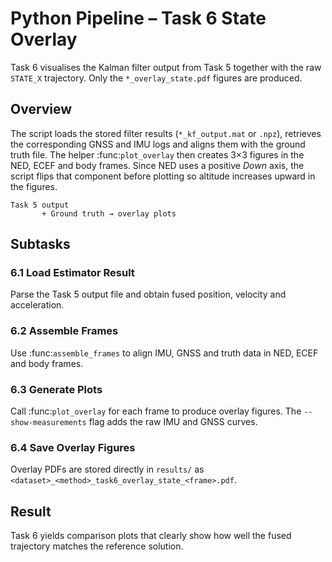 # Python Pipeline – Task 6 State Overlay

Task 6 visualises the Kalman filter output from Task 5 together with the raw
`STATE_X` trajectory. Only the ``*_overlay_state.pdf`` figures are produced.

## Overview

The script loads the stored filter results (`*_kf_output.mat` or `.npz`),
retrieves the corresponding GNSS and IMU logs and aligns them with the ground
truth file. The helper :func:`plot_overlay` then creates 3×3 figures in the NED,
ECEF and body frames.  Since NED uses a positive *Down* axis, the script flips
that component before plotting so altitude increases upward in the figures.

```text
Task 5 output
       + Ground truth → overlay plots
```

## Subtasks

### 6.1 Load Estimator Result
Parse the Task 5 output file and obtain fused position, velocity and acceleration.

### 6.2 Assemble Frames
Use :func:`assemble_frames` to align IMU, GNSS and truth data in NED, ECEF and body frames.

### 6.3 Generate Plots
Call :func:`plot_overlay` for each frame to produce overlay figures. The ``--show-measurements`` flag adds the raw IMU and GNSS curves.

### 6.4 Save Overlay Figures
Overlay PDFs are stored directly in ``results/`` as ``<dataset>_<method>_task6_overlay_state_<frame>.pdf``.

## Result

Task 6 yields comparison plots that clearly show how well the fused trajectory
matches the reference solution.
